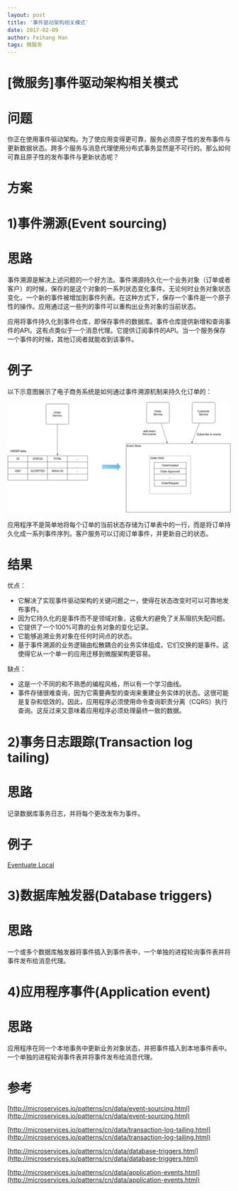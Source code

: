 ```yaml
---
layout: post
title: '事件驱动架构相关模式'
date: 2017-02-09
author: Feihang Han
tags: 微服务
---
```


# \[微服务\]事件驱动架构相关模式

# 问题

你正在使用事件驱动架构。为了使应用变得更可靠，服务必须原子性的发布事件与更新数据状态。跨多个服务与消息代理使用分布式事务显然是不可行的。那么如何可靠且原子性的发布事件与更新状态呢？

# 方案

# 1\)事件溯源\(Event sourcing\)

# 思路

事件溯源是解决上述问题的一个好方法。事件溯源持久化一个业务对象（订单或者客户）的时候，保存的是这个对象的一系列状态变化事件。无论何时业务对象状态变化，一个新的事件被增加到事件列表。在这种方式下，保存一个事件是一个原子性的操作。应用通过这一些列的事件可以重构出业务对象的当前状态。

应用将事件持久化到事件仓库，即保存事件的数据库。事件仓库提供新增和查询事件的API。这有点类似于一个消息代理。它提供订阅事件的API。当一个服务保存一个事件的时候，其他订阅者就能收到该事件。

# 例子

以下示意图展示了电子商务系统是如何通过事件溯源机制来持久化订单的：

![](/assets/doc_imgs/storingevents.png)

应用程序不是简单地将每个订单的当前状态存储为订单表中的一行，而是将订单持久化成一系列事件序列。客户服务可以订阅订单事件，并更新自己的状态。

# 结果

优点：

* 它解决了实现事件驱动架构的关键问题之一，使得在状态改变时可以可靠地发布事件。
* 因为它持久化的是事件而不是领域对象，这极大的避免了关系阻抗失配问题。
* 它提供了一个100%可靠的业务对象的变化记录。
* 它能够追溯业务对象在任何时间点的状态。
* 基于事件溯源的业务逻辑由松散耦合的业务实体组成，它们交换的是事件。这使得它从一个单一的应用迁移到微服架构更容易。

缺点：

* 这是一个不同的和不熟悉的编程风格，所以有一个学习曲线。
* 事件存储很难查询，因为它需要典型的查询来重建业务实体的状态。这很可能是复杂和低效的。因此，应用程序必须使用命令查询职责分离（CQRS）执行查询。这反过来又意味着应用程序必须处理最终一致的数据。

# 2\)事务日志跟踪\(Transaction log tailing\)

# 思路

记录数据库事务日志，并将每个更改发布为事件。

# 例子

[Eventuate Local](https://blog.eventuate.io/2016/10/06/eventuate-local-event-sourcing-and-cqrs-with-spring-boot-apache-kafka-and-mysql/)

# 3\)数据库触发器\(Database triggers\)

# 思路

一个或多个数据库触发器将事件插入到事件表中，一个单独的进程轮询事件表并将事件发布给消息代理。

# 4\)应用程序事件\(Application event\)

# 思路

应用程序在同一个本地事务中更新业务对象状态，并把事件插入到本地事件表中。一个单独的进程轮询事件表并将事件发布给消息代理。

# 参考

[http://microservices.io/patterns/cn/data/event-sourcing.html](http://microservices.io/patterns/cn/data/event-sourcing.html)

[http://microservices.io/patterns/cn/data/transaction-log-tailing.html](http://microservices.io/patterns/cn/data/transaction-log-tailing.html)

[http://microservices.io/patterns/cn/data/database-triggers.html](http://microservices.io/patterns/cn/data/database-triggers.html)

[http://microservices.io/patterns/cn/data/application-events.html](http://microservices.io/patterns/cn/data/application-events.html)

